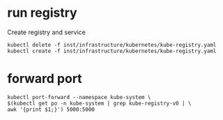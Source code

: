 # run registry

Create registry and service
```
kubectl delete -f inst/infrastructure/kubernetes/kube-registry.yaml
kubectl create -f inst/infrastructure/kubernetes/kube-registry.yaml
```

# forward port
```
kubectl port-forward --namespace kube-system \
$(kubectl get po -n kube-system | grep kube-registry-v0 | \
awk '{print $1;}') 5000:5000

```

